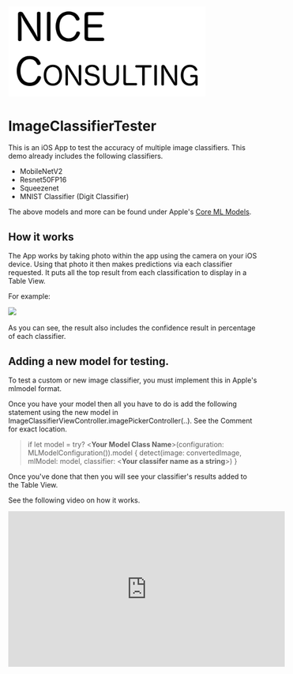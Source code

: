 
<img src="Documentation/NiceConsultingBanner.png" width="400"/>

# ImageClassifierTester

This is an iOS App to test the accuracy of multiple image classifiers. This demo already includes the following classifiers.

* MobileNetV2
* Resnet50FP16
* Squeezenet
* MNIST Classifier (Digit Classifier)

The above models and more can be found under Apple's [Core ML Models](https://developer.apple.com/machine-learning/models/).


## How it works
The App works by taking photo within the app using the camera on your iOS device. Using that photo it then makes predictions via each classifier requested. It puts all the top result from each classification to display in a Table View.

For example:

<img src="Documentation/Demo.png" width="500"/>

As you can see, the result also includes the confidence result in percentage of each classifier.

## Adding a new model for testing.

To test a custom or new image classifier, you must implement this in Apple's mlmodel format.

Once you have your model then all you have to do is add the following statement using the new model in ImageClassifierViewController.imagePickerController(..). See the Comment for exact location.

>if let model = try? <**Your Model Class Name**>(configuration: MLModelConfiguration()).model {
>    detect(image: convertedImage, mlModel: model, classifier: <**Your classifer name as a string**>)
>}

Once you've done that then you will see your classifier's results added to the Table View.

See the following video on how it works.

<iframe width="560" height="315" src="https://www.youtube.com/embed/5N9tpXq86Ro" frameborder="0" allow="accelerometer; autoplay; clipboard-write; encrypted-media; gyroscope; picture-in-picture" allowfullscreen></iframe>
